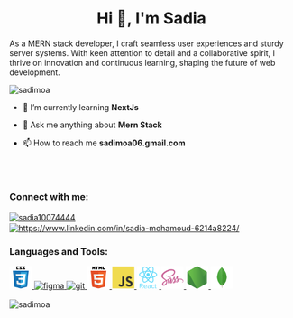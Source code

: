 <h1 align="center">Hi 👋, I'm Sadia</h1> 
<p>As a MERN stack developer, I craft seamless user experiences and sturdy server systems. With keen attention to detail and a collaborative spirit, I thrive on innovation and continuous learning, shaping the future of web development.</p> <p align="left"> 
  <img src="https://komarev.com/ghpvc/?username=sadimoa&label=Profile%20views&color=0e75b6&style=flat" alt="sadimoa" />
</p> 

- 🌱 I’m currently learning **NextJs**

- 💬 Ask me anything about **Mern Stack**

- 📫 How to reach me **sadimoa06.gmail.com**

<br> <br> 
<h3 align="left">Connect with me:</h3> <p align="left"> <a href="https://twitter.com/sadia10074444" target="blank"><img align="center" src="https://raw.githubusercontent.com/rahuldkjain/github-profile-readme-generator/master/src/images/icons/Social/twitter.svg" alt="sadia10074444" height="30" width="40" /></a> <a href="https://linkedin.com/in/https://www.linkedin.com/in/sadia-mohamoud-6214a8224/" target="blank"><img align="center" src="https://raw.githubusercontent.com/rahuldkjain/github-profile-readme-generator/master/src/images/icons/Social/linked-in-alt.svg" alt="https://www.linkedin.com/in/sadia-mohamoud-6214a8224/" height="30" width="40" /></a> </p> <h3 align="left">Languages and Tools:</h3> <p align="left"> <a href="https://www.w3schools.com/css/" target="_blank" rel="noreferrer"> <img src="https://raw.githubusercontent.com/devicons/devicon/master/icons/css3/css3-original-wordmark.svg" alt="css3" width="40" height="40"/> </a> <a href="https://www.figma.com/" target="_blank" rel="noreferrer"> <img src="https://www.vectorlogo.zone/logos/figma/figma-icon.svg" alt="figma" width="40" height="40"/> </a> <a href="https://git-scm.com/" target="_blank" rel="noreferrer"> <img src="https://www.vectorlogo.zone/logos/git-scm/git-scm-icon.svg" alt="git" width="40" height="40"/> </a> <a href="https://www.w3.org/html/" target="_blank" rel="noreferrer"> <img src="https://raw.githubusercontent.com/devicons/devicon/master/icons/html5/html5-original-wordmark.svg" alt="html5" width="40" height="40"/> </a> <a href="https://developer.mozilla.org/en-US/docs/Web/JavaScript" target="_blank" rel="noreferrer"> <img src="https://raw.githubusercontent.com/devicons/devicon/master/icons/javascript/javascript-original.svg" alt="javascript" width="40" height="40"/> </a> <a href="https://reactjs.org/" target="_blank" rel="noreferrer"> <img src="https://raw.githubusercontent.com/devicons/devicon/master/icons/react/react-original-wordmark.svg" alt="react" width="40" height="40"/> </a> <a href="https://sass-lang.com" target="_blank" rel="noreferrer"> <img src="https://raw.githubusercontent.com/devicons/devicon/master/icons/sass/sass-original.svg" alt="sass" width="40" height="40"/> </a> <a href="https://nodejs.org/" target="_blank" rel="noreferrer"> <img src="https://raw.githubusercontent.com/devicons/devicon/master/icons/nodejs/nodejs-original.svg" alt="Node.js" width="40" height="40"/> 
  <a href="https://www.mongodb.com/" target="_blank" rel="noreferrer" class="inline-block bg-green-500 text-white rounded-lg px-2 py-1 hover:bg-green-700 transition duration-300">
  <img src="https://raw.githubusercontent.com/devicons/devicon/master/icons/mongodb/mongodb-original.svg" alt="MongoDB" width="40" height="40" class="w-10 h-10"/>
</a>

</p>

<p><img align="center" src="https://github-readme-streak-stats.herokuapp.com/?user=sadimoa&" alt="sadimoa" /></p>
